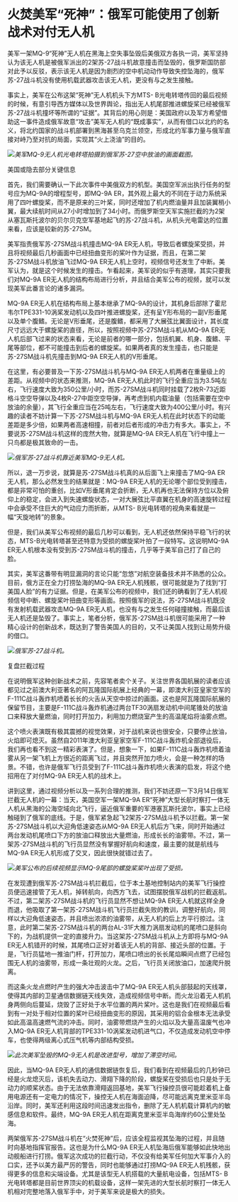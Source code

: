 # 火焚美军“死神”：俄军可能使用了创新战术对付无人机

美军一架MQ-9“死神”无人机在黑海上空失事坠毁后美俄双方各执一词，美军坚持认为该无人机是被俄军派出的2架苏-27战斗机故意撞击而坠毁的，俄罗斯国防部对此予以反驳，表示该无人机是因为剧烈的空中机动动作导致失控坠海的，俄军苏-27战斗机没有使用机载武器攻击该无人机，更没有与之发生接触。

事实上，美军在公布这架“死神”无人机机头下方MTS-
B光电转塔传回的最后视频的时候，有意引导西方媒体以及世界舆论，指出无人机尾部推进螺旋桨已经被俄军苏-27战斗机撞坏等所谓的“证据”。其背后的用心则是：美国政府以及军方希望借助这一事件造成俄军故意“攻击”美军无人机的“既成事实”，从而有借口以北约的名义，将北约国家的战斗机部署到黑海甚至乌克兰领空，形成北约军事力量与俄军直接对峙乃至对抗的局面，实现其“火上浇油”的目的。

![](https://inews.gtimg.com/news_bt/Oop32fvyUcM2CXG42-b9JGei9FL2Dw14FeTrA7KiSBWywAA/1000)_美军MQ-9无人机光电转塔拍摄到俄军苏-27空中放油的画面截图。_

美国或隐去部分关键信息

首先，我们需要确认一下此次事件中美俄双方的机型。美国空军派出执行任务的型号应为MQ-9A的增程型号，即MQ-9A
ER，其外观上最大的不同在于动力系统采用了四叶螺旋桨，而不是原来的三叶桨，同时还增加了机内燃油量并且加装翼梢小翼，最大续航时间从27小时增加到了34小时。而俄罗斯空天军实施拦截的为2架从塞瓦斯托波尔的贝尔贝克空军基地起飞的苏-27战斗机，从机头光电雷达的位置来看，应该是较新的苏-27SM。

美军指责俄军苏-27SM战斗机撞击MQ-9A
ER无人机，导致后者螺旋桨受损，并且将视频最后几秒画面中已经扭曲变形的桨叶作为证据，而且，在第二架苏-27SM战斗机放油飞过MQ-9A
ER无人机上空时，视频信号还发生了中断。美军认为，就是这个时候发生的撞击。乍看起来，美军说的似乎有道理，其实只要我们对MQ-9A
ER无人机的结构布局进行分析，并且结合美军公布的视频，就可以发现美军此番言论的诸多漏洞。

MQ-9A
ER无人机在结构布局上基本继承了MQ-9A的设计，其机身后部除了霍尼韦尔TPE331-10涡桨发动机以及四叶推进螺旋桨，还有呈Y形布局的一副V形垂尾以及单个腹鳍。无论是V形垂尾，还是腹鳍，都采用了大展弦比翼面设计，其长度尺寸远远大于螺旋桨的直径，所以，按照视频中苏-27SM战斗机从MQ-9A
ER无人机后部飞过来的状态来看，无论是前者的哪一部分，包括机翼、机身、腹鳍、平尾等部位，都不可能撞击到后者的螺旋桨。如果两者真的发生撞击，也只能是苏-27SM战斗机先撞击到MQ-9A
ER无人机的V形垂尾。

在这里，有必要普及一下苏-27SM战斗机与MQ-9A ER无人机两者在重量级上的差距。从视频中的状态来推测，MQ-9A
ER无人机此时的飞行全重应当为3.5吨左右，飞行速度大致为350公里/小时，而苏-27SM战斗机同时挂载了2枚R-73近距格斗空空导弹以及4枚R-27中距空空导弹，再考虑到机内载油量（包括需要在空中放油的余量），其飞行全重应当在25吨左右，飞行速度大致为400公里/小时。有兴趣的读者不妨计算一下苏-27SM战斗机与MQ-9A
ER无人机在此时状态下的动能差距是多少倍，如果两者高速相撞，前者对后者形成的冲击力有多大。事实上，不要说苏-27SM战斗机这样的庞然大物，就算是MQ-9A
ER无人机在飞行中撞上一只鸟都是极其致命的一击。

![](https://inews.gtimg.com/news_bt/O_QYPWNlr5iHvdBjZ-QP65XbmoxTcZWCYqp_0pQ8h_1VYAA/1000)_俄军苏-27战斗机靠近美军MQ-9无人机。_

所以，退一万步说，就算是苏-27SM战斗机真的从后面飞上来撞击了MQ-9A ER无人机，那么必然发生的结果就是：MQ-9A
ER无人机的无论哪个部位受到撞击，都是非常可怕的重创，比如V形垂尾肯定会折断，无人机再也无法保持方位以及俯仰上的稳定，会进入到失速螺旋状态，一对大展弦比平直翼在机身的高速旋转过程中会承受不住巨大的气动应力而折断，从MTS-
B光电转塔的视角来看就是一幅“天旋地转”的景象。

但是，我们从美军公布视频的最后几秒可以看到，无人机还依然保持平稳飞行的状态，MTS-B光电转塔甚至还特意为受损的螺旋桨叶拍了一段特写。这说明MQ-9A
ER无人机根本没有受到苏-27SM战斗机的撞击，几乎等于美军自己打了自己的脸。

其实，美军这番带有明显漏洞的言论只能“忽悠”对航空装备技术并不熟悉的公众。目前，俄方正在全力打捞坠海的MQ-9A
ER无人机残骸，很可能就是为了找到“打美国人脸”的有力证据。但是，在美军公布的视频中，我们还的确看到了无人机视频信号中断、螺旋桨叶扭曲变形等画面。按照俄军的说法，苏-27SM战斗机既没有发射机载武器攻击MQ-9A
ER无人机，也没有与之发生任何碰撞接触，而最后该无人机还是坠毁了。事实上，笔者分析，俄军苏-27SM战斗机很可能采用了一种精心设计的创新战术，既达到了警告美国人的目的，又不让美国人找到让局势升级的借口。

![](https://inews.gtimg.com/news_bt/OpAFLTzYrX0BE4J0PtgpQSZE1wXruO50RTSCSfv5Be_isAA/1000)_俄军苏-27战斗机。_

复盘拦截过程

在说明俄军这种创新战术之前，先容笔者卖个关子。关注世界各国航展的读者应该都见过之前澳大利亚著名的阿瓦隆国际航展上经典的一幕，即澳大利亚皇家空军的F-111C战斗轰炸机喷着长长的火舌从天空中掠过的画面。这也是阿瓦隆国际航展的保留节目，主要是F-111C战斗轰炸机通过两台TF30涡扇发动机中间尾锥处的放油口来释放大量燃油，同时打开加力，利用加力燃烧室产生的高温尾焰将油雾点燃。

这个喷火表演既有极其震撼的视觉效果，对于战机来说也很安全，只要停止放油，火焰即可熄灭。虽然自2011年澳大利亚皇家空军F-111C战斗轰炸机全部退役后，我们再也看不到这一精彩表演了。但是，想象一下，如果F-111C战斗轰炸机喷着油雾从另一架飞机上方很近的距离飞过，并且突然开加力喷火，会是一种怎样的场景。不错，也许是俄军飞行员受到了F-111C战斗轰炸机喷火表演的启发，将这个绝招用在了对付MQ-9A
ER无人机的战术上。

讲到这里，通过视频分析以及一系列合理的推测，我们不妨还原一下3月14日俄军拦截无人机的一幕：当天，美国空军一架MQ-9A
ER“死神”大型长航时察打一体无人机从黑海的公海空域向北飞行，逼近俄军重要的军港塞瓦斯托波尔，事实上已经触碰到了俄军的底线。于是，俄军紧急起飞2架苏-27SM战斗机予以拦截。第一架苏-27SM战斗机以大迎角低速姿态从MQ-9A
ER无人机后方飞来，同时开始通过两台发动机尾喷口下方的放油口释放出大量燃油，形成长长的油雾带。不过，第一架苏-27SM战斗机的飞行员显然没有掌握好航向和速度，最主要的就是航线与MQ-9A
ER无人机形成了交叉，因此很快就错过去了。

![](https://inews.gtimg.com/news_bt/OBMC3obHSsGgRRtHZdtDscOhGD2t1kKw8naKhSSQ7sOkUAA/1000)_美军公布的后续视频显示MQ-9尾部的螺旋桨桨叶出现了受损。_

在发现遭到俄军苏-27SM战斗机拦截后，位于本土基地控制站内的美军飞行操控员便迅速接管了无人机，掉转航向，向西方飞去，试图摆脱俄军战机的拦截返航。不过，第二架苏-27SM战斗机的飞行员显然不想让MQ-9A
ER无人机就这样全身而退，他吸取了第一架苏-27SM战斗机飞行员拦截失败的教训，调整好航向，同样以大迎角低速姿态，并且喷出浓浓的油雾带，从无人机的后上方平行掠过。注意，此时第二架苏-27SM战斗机的两台AL-31F大推力涡扇发动机的尾喷口是斜向下的，为战机提供一定的直接升力。当这架苏-27SM战斗机从上方即将与MQ-9A
ER无人机错开的时候，其尾喷口正好对着该无人机的背部、接近头部的位置。于是，飞行员猛地一推油门杆，打开加力，尾喷口喷出的长长尾焰瞬间点燃了已经包围无人机的油雾带，形成一条壮观的火龙。之后，飞行员关闭放油口，加速爬升脱离。

而这条火龙点燃时产生的强大冲击波击中了MQ-9A
ER无人机头部鼓起的天线罩，使得其内部的卫星通信数据链天线失效，造成视频信号中断。而火龙沿着无人机机身两侧向后蔓延，烧毁了正好处于水平位置的两片桨叶。这也是我们在视频最后看到有一对处于相对位置的桨叶已经扭曲变形的原因，其采用的铝合金根本无法承受如此高温高速燃气流的冲击。同时，油雾带燃烧产生的火焰以及大量高温废气也冲入MQ-9A
ER无人机背部的TPE331-10涡桨发动机进气口，不仅造成发动机空中停车，也使得两级离心式压气机等内部结构受损。

![](https://inews.gtimg.com/news_bt/O7oiXCe_tnITzTVgGMXCruIB-jXviQLO22EEqaU_b7L24AA/1000)_此次美军坠毁的MQ-9无人机是改进型号，增加了滞空时间。_

因此，当MQ-9A
ER无人机的通信数据链恢复后，我们看到在视频最后的几秒钟已经是火龙熄灭后，该机失去动力、滑翔下降的阶段，螺旋桨在受损后也只是处于无动力的顺桨状态。由于无法依靠滑翔返回基地，美军飞行操控员很可能趁着机上备用电源还有一定电力的情况下，操控无人机在海面迫降，尽可能远离克里米亚半岛沿岸。同时，美军还利用这段时间迅速发出指令，删除了无人机机载计算机内的敏感信息和软件。最终，MQ-9A
ER无人机在距离克里米亚半岛海岸约60公里处坠海。

两架俄军苏-27SM战斗机在“火焚死神”后，应该全程监视其坠海的过程，并且随时向基地指挥官报告。这也是为什么MQ-9A
ER无人机坠海后俄军能够如此快地出动舰船进行打捞。俄军这次成功的拦截行动，不仅没有给美军任何加大军事介入的口实，还予以美方最严厉的警告，同时也能够通过打捞MQ-9A
ER无人机残骸，获得更多的信息和尖端设备。尤其是该型无人机搭载的大量航电设备，包括MTS-
B光电转塔都是目前世界顶尖的机载设备，这样一架先进的大型长航时察打一体无人机相对完整地落入俄军手中，对于美军来说是极大的损失。

